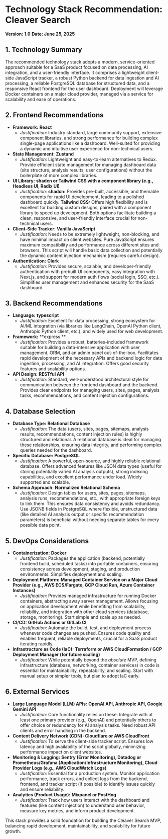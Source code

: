# Technology Stack Recommendation: Cleaver Search

**Version: 1.0**
**Date: June 25, 2025**

## 1. Technology Summary

The recommended technology stack adopts a modern, service-oriented approach suitable for a SaaS product focused on data processing, AI integration, and a user-friendly interface. It comprises a lightweight client-side JavaScript tracker, a robust Python backend for data ingestion and AI processing, a reliable PostgreSQL database for structured data, and a responsive React frontend for the user dashboard. Deployment will leverage Docker containers on a major cloud provider, managed via a service for scalability and ease of operations.

## 2. Frontend Recommendations

- **Framework:** **React**
  - _Justification:_ Industry standard, large community support, extensive component libraries, and strong performance for building complex single-page applications like a dashboard. Well-suited for providing a dynamic and intuitive user experience for non-technical users.
- **State Management:** **Zustand**
  - _Justification:_ Lightweight and easy-to-learn alternatives to Redux. Provide efficient state management for managing dashboard data (site structure, analysis results, user configurations) without the boilerplate of more complex libraries.
- **UI Library:** **shadcn or Tailwind CSS with a component library (e.g., Headless UI, Radix UI)**
  - _Justification:_ **shadcn:** Provides pre-built, accessible, and themable components for rapid UI development, leading to a polished dashboard quickly. **Tailwind CSS:** Offers high flexibility and is excellent for building custom designs, paired with a component library to speed up development. Both options facilitate building a clean, responsive, and user-friendly interface crucial for non-technical users.
- **Client-Side Tracker:** **Vanilla JavaScript**
  - _Justification:_ Needs to be extremely lightweight, non-blocking, and have minimal impact on client websites. Pure JavaScript ensures maximum compatibility and performance across different sites and browsers. This script will handle basic data collection and potentially the dynamic content injection mechanism (requires careful design).
- **Authentication:** **Clerk**
  - _Justification:_ Provides secure, scalable, and developer-friendly authentication with prebuilt UI components, easy integration with Next.js, and support for modern auth flows (social login, SSO, etc.). Simplifies user management and enhances security for the SaaS dashboard.

## 3. Backend Recommendations

- **Language:** **typescript**
  - _Justification:_ Excellent for data processing, strong ecosystem for AI/ML integration (via libraries like LangChain, OpenAI Python client, Anthropic Python client, etc.), and widely used for web development.
- **Framework:** **express **
  - _Justification:_ Provides a robust, batteries-included framework suitable for building a data-intensive application with user management, ORM, and an admin panel out-of-the-box. Facilitates rapid development of the necessary APIs and backend logic for data ingestion, processing, and AI integration. Offers good security features and scalability options.
- **API Design:** **RESTful API**
  - _Justification:_ Standard, well-understood architectural style for communication between the frontend dashboard and the backend. Provides clear endpoints for managing users, sites, pages, analysis tasks, recommendations, and content injection configurations.

## 4. Database Selection

- **Database Type:** **Relational Database**
  - _Justification:_ The data (users, sites, pages, sitemaps, analysis results, recommendations, content injection rules) is highly structured and relational. A relational database is ideal for managing these relationships, ensuring data integrity, and performing complex queries needed for the dashboard.
- **Specific Database:** **PostgreSQL**
  - _Justification:_ A powerful, open-source, and highly reliable relational database. Offers advanced features like JSON data types (useful for storing potentially varied AI analysis outputs), strong indexing capabilities, and excellent performance under load. Widely supported and scalable.
- **Schema Approach:** **Normalized Relational Schema**
  - _Justification:_ Design tables for users, sites, pages, sitemaps, analysis runs, recommendations, etc., with appropriate foreign keys to link them. This ensures data consistency and avoids redundancy. Use JSONB fields in PostgreSQL where flexible, unstructured data (like detailed AI analysis output or specific recommendation parameters) is beneficial without needing separate tables for every possible data point.

## 5. DevOps Considerations

- **Containerization:** **Docker**
  - _Justification:_ Packages the application (backend, potentially frontend build, scheduled tasks) into portable containers, ensuring consistency across development, staging, and production environments. Simplifies deployment and scaling.
- **Deployment Platform:** **Managed Container Service on a Major Cloud Provider (e.g., AWS ECS/Fargate, GCP Cloud Run, Azure Container Instances)**
  - _Justification:_ Provides managed infrastructure for running Docker containers, abstracting away server management. Allows focusing on application development while benefiting from scalability, reliability, and integration with other cloud services (database, storage, monitoring). Start simple and scale up as needed.
- **CI/CD:** **GitHub Actions or GitLab CI**
  - _Justification:_ Automate the build, test, and deployment process whenever code changes are pushed. Ensures code quality and enables frequent, reliable deployments, crucial for a SaaS product iterating rapidly.
- **Infrastructure as Code (IaC):** **Terraform or AWS CloudFormation / GCP Deployment Manager (for future scaling)**
  - _Justification:_ While potentially beyond the _absolute_ MVP, defining infrastructure (database, networking, container services) in code is essential for maintainability, repeatability, and scaling. Start with manual setup or simpler tools, but plan to adopt IaC early.

## 6. External Services

- **Large Language Model (LLM) APIs:** **OpenAI API, Anthropic API, Google Gemini API**
  - _Justification:_ Core functionality relies on these. Integrate with at least one primary provider (e.g., OpenAI) and potentially others to offer choice or redundancy for AI analysis tasks. Need robust API clients and error handling in the backend.
- **Content Delivery Network (CDN):** **Cloudflare or AWS CloudFront**
  - _Justification:_ To serve the client-side tracker script. Ensures low latency and high availability of the script globally, minimizing performance impact on client websites.
- **Monitoring & Logging:** **Sentry (Error Monitoring), Datadog or Prometheus/Grafana (Application/Infrastructure Monitoring), Cloud Provider Logs (e.g., AWS CloudWatch Logs)**
  - _Justification:_ Essential for a production system. Monitor application performance, track errors, and collect logs from the backend, frontend, and tracker script (if possible) to identify issues quickly and ensure reliability.
- **Analytics (Product Usage):** **Mixpanel or PostHog**
  - _Justification:_ Track how users interact with the dashboard and features (like content injection) to understand user behavior, measure key metrics, and inform product development.

This stack provides a solid foundation for building the Cleaver Search MVP, balancing rapid development, maintainability, and scalability for future growth.

```

```

